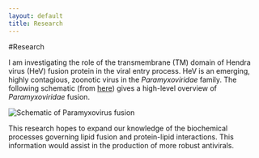 ```yaml
---
layout: default
title: Research
---
```

#Research

I am investigating the role of the transmembrane (TM) domain of Hendra virus (HeV) fusion protein in the viral entry process. HeV is an emerging, highly contagious, zoonotic virus in the *Paramyxoviridae* family. The following schematic (from [here](http://viralzone.expasy.org/all_by_protein/987.html)) gives a high-level overview of *Paramyxoviridae* fusion.

![Schematic of Paramyxovirus fusion](http://education.expasy.org/images/Fusion.jpg "Paramyxovirus fusion")

This research hopes to expand our knowledge of the biochemical processes governing lipid fusion and protein-lipid interactions. This information would assist in the production of more robust antivirals.